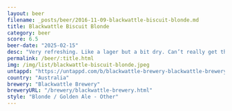 ```yaml
---
layout: beer
filename: _posts/beer/2016-11-09-blackwattle-biscuit-blonde.md
title: Blackwattle Biscuit Blonde
category: beer
score: 6.5
beer-date: "2025-02-15"
desc: "Very refreshing. Like a lager but a bit dry. Can’t really get the biscuits"
permalink: /beer/:title.html
img: /img/list/blackwattle-biscuit-blonde.jpeg
untappd: "https://untappd.com/b/blackwattle-brewery-blackwattle-brewery-blackwattle-biscuit-blonde/6102984"
country: "Australia"
brewery: "Blackwattle Brewery"
breweryURL: "/brewery/blackwattle-brewery.html"
style: "Blonde / Golden Ale - Other"
---
```

